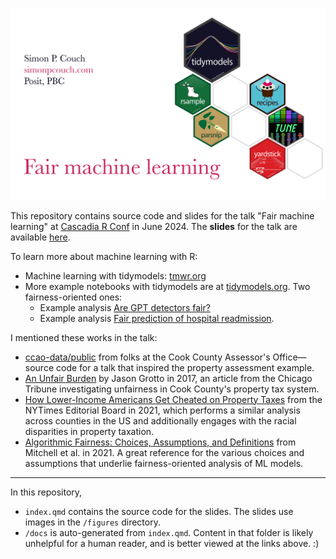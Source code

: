 ![A poster displaying the talk title, "Fair machine learning," as well as my name and website simonpcouch.com. Beside the text is a set of six hexagonal logos, showing hex stickers for selected tidymodels packages.](figures/hero.png)

This repository contains source code and slides for the talk "Fair machine learning" at [Cascadia R Conf](https://cascadiarconf.org/) in June 2024. The **slides** for the talk are available [here](https://simonpcouch.github.io/cascadia-24).

To learn more about machine learning with R:

- Machine learning with tidymodels: [tmwr.org](tmwr.org)
- More example notebooks with tidymodels are at [tidymodels.org](tidymodels.org). Two fairness-oriented ones:
  * Example analysis [Are GPT detectors fair?](https://www.tidymodels.org/learn/work/fairness-detectors/)
  * Example analysis [Fair prediction of hospital readmission](https://www.tidymodels.org/learn/work/fairness-readmission/).

I mentioned these works in the talk:

* [ccao-data/public](github.com/ccao-data/public) from folks at the Cook County Assessor's Office—source code for a talk that inspired the property assessment example.
* [An Unfair Burden](https://apps.chicagotribune.com/news/watchdog/cook-county-property-tax-divide/assessments.html) by Jason Grotto in 2017, an article from the Chicago Tribune investigating unfairness in Cook County's property tax system.
* [How Lower-Income Americans Get Cheated on Property Taxes](https://www.nytimes.com/2021/04/03/opinion/sunday/property-taxes-housing-assessment-inequality.html) from the NYTimes Editorial Board in 2021, which performs a similar analysis across counties in the US and additionally engages with the racial disparities in property taxation.
* [Algorithmic Fairness: Choices, Assumptions, and Definitions](https://www.annualreviews.org/content/journals/10.1146/annurev-statistics-042720-125902) from Mitchell et al. in 2021. A great reference for the various choices and assumptions that underlie fairness-oriented analysis of ML models.

----

In this repository,

-   `index.qmd` contains the source code for the slides. The slides use images in the `/figures` directory.
-   `/docs` is auto-generated from `index.qmd`. Content in that folder is likely unhelpful for a human reader, and is better viewed at the links above. :)
